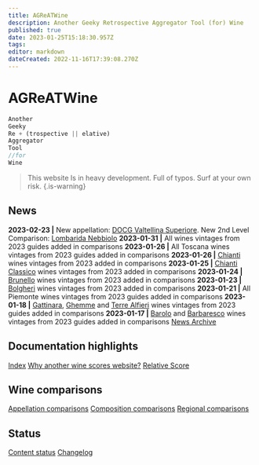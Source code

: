 ```yaml
---
title: AGReATWine
description: Another Geeky Retrospective Aggregator Tool (for) Wine
published: true
date: 2023-01-25T15:18:30.957Z
tags: 
editor: markdown
dateCreated: 2022-11-16T17:39:08.270Z
---
```


# AGReATWine
```javascript
Another
Geeky
Re + (trospective || elative)
Aggregator
Tool 
//for
Wine
```
> This website Is in heavy development. Full of typos. Surf at your own risk.
{.is-warning}

## News
**2023-02-23 |** New appellation: [DOCG Valtellina Superiore](/Appellations/Italy/Lombardia/DOCG-Valtellina-Superiore). New 2nd Level Comparison: [Lombarida Nebbiolo](/Appellations/Italy/Lombardia/Lombardia-Nebbiolo.html) 
**2023-01-31 |** All wines vintages from 2023 guides added in comparisons
**2023-01-26 |** All Toscana wines vintages from 2023 guides added in comparisons
**2023-01-26 |** [Chianti](/Appellations/Italy/Toscana/DOCG-Chianti.html) wines vintages from 2023 added in comparisons
**2023-01-25 |** [Chianti Classico](/Appellations/Italy/Toscana/DOCG-Chianti-Classico.html) wines vintages from 2023 added in comparisons
**2023-01-24 |** [Brunello](/Appellations/Italy/Toscana/DOCG-Brunello-Di-Montalcino.html) wines vintages from 2023 added in comparisons
**2023-01-23 |** [Bolgheri](/Appellations/Italy/Toscana/DOC-Bolgheri.html) wines vintages from 2023 added in comparisons
**2023-01-21 |** All Piemonte wines vintages from 2023 guides added in comparisons
**2023-01-18 |** [Gattinara](/Appellations/Italy/Piemonte/DOCG-Gattinara.html), [Ghemme](/Appellations/Italy/Piemonte/DOCG-Ghemme.html) and [Terre Alfieri](/Appellations/Italy/Piemonte/DOCG-Terre-Alfieri) wines vintages from 2023 guides added in comparisons
**2023-01-17 |** [Barolo](/Appellations/Italy/Piemonte/DOCG-Barolo.html) and [Barbaresco](/Appellations/Italy/Piemonte/DOCG-Barbaresco.html) wines vintages from 2023 guides added in comparisons
[News Archive](/Documentation/news-archive) 

## Documentation highlights
[Index](/Documentation/index)
[Why another wine scores website?](/Documentation/why-this-website)
[Relative Score](/Documentation/relative-score)

## Wine comparisons
[Appellation comparisons](/appellation-comparisons)
[Composition comparisons](/second-level-comparisons)
[Regional comparisons](/third-level-comparisons)

## Status
[Content status](/Documentation/status)
[Changelog](/Documentation/changelog)